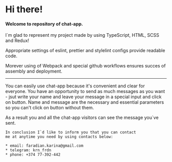 # Hi there!
#### Welcome to repository of chat-app.
I`m glad to represent my project made by using TypeScript, HTML, SCSS and Redux!

Appropriate settings of eslint, prettier and stylelint configs provide readable code.

Morever using of Webpack and special github workflows ensures succes of assembly and deployment.

---

You can easily use chat-app because it's convenient and clear for everyone. You have an opportunity to send as much messages as you want - jsut write your name and leave your message in a special input and click on button. Name and message are the necessary and essential parameters so you can't click on button without them.

As a result you and all the chat-app visitors can see the message you`ve sent. 

```
In conclusion I`d like to inform you that you can contact
me at anytime you need by using contacts below:

* email: faradian.karina@gmail.com
* telegram: krn_frdn
* phone: +374 77-392-442
```
